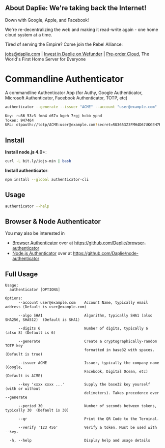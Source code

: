 <!-- AD_TPL_BEGIN -->

About Daplie: We're taking back the Internet!
--------------

Down with Google, Apple, and Facebook!

We're re-decentralizing the web and making it read-write again - one home cloud system at a time.

Tired of serving the Empire? Come join the Rebel Alliance:

<a href="mailto:jobs@daplie.com">jobs@daplie.com</a> | [Invest in Daplie on Wefunder](https://daplie.com/invest/) | [Pre-order Cloud](https://daplie.com/preorder/), The World's First Home Server for Everyone

<!-- AD_TPL_END -->

# Commandline Authenticator

A commandline Authenticator App (for Authy, Google Authenticator, Microsoft Authenticator, Facebook Authenticator, TOTP, etc)

```bash
authenticator --generate --issuer "ACME" --account "user@example.com"

Key: ru36 53z3 fmh4 d67u kgeh 7rgj hcbb ypnd
Token: 947464
URL: otpauth://totp/ACME:user@example.com?secret=RU3653Z3FMH4D67UKGEH7RGJHCBBYPND&issuer=ACME&algorithm=SHA1&digits=6&period=30
```

## Install

**Install node.js 4.0+**:

```bash
curl -L bit.ly/iojs-min | bash
```

**Install authenticator**:
```bash
npm install --global authenticator-cli
```

## Usage

```bash
authenticator --help
```

## Browser & Node Authenticator

You may also be interested in

* [Browser Authenticator](https://github.com/Daplie/browser-authenticator) over at <https://github.com/Daplie/browser-authenticator>
* [Node.js Authenticator](https://github.com/Daplie/node-authenticator) over at <https://github.com/Daplie/node-authenticator>

## Full Usage

```
Usage:
  authenticator [OPTIONS]

Options:
      --account user@example.com    Account Name, typically email address (Default is user@example.com)

      --algo SHA1                   Algorithm, typically SHA1 (also SHA256, SHA512)  (Default is SHA1)

      --digits 6                    Number of digits, typically 6 (also 8) (Default is 6)

      --generate                    Create a cryptographically-random TOTP key
                                    formatted in base32 with spaces.  (Default is true)

      --issuer ACME                 Issuer, typically the company name (Google,
                                    Facebook, Digital Ocean, etc)  (Default is ACME)

      --key 'xxxx xxxx ...'         Supply the base32 key yourself (with or without
                                    delimeters). Takes precedence over --generate

      --period 30                   Number of seconds between tokens, typically 30  (Default is 30)

      --qr                          Print the QR Code to the Terminal.

      --verify '123 456'            Verify a token. Must be used with --key.

  -h, --help                        Display help and usage details
```
